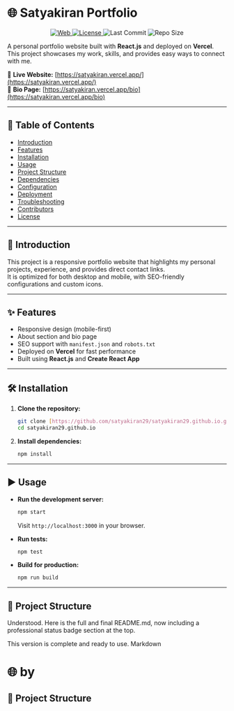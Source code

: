 # 🌐 Satyakiran Portfolio

<p align="center">
  <a href="https://satyakiran.vercel.app/" target="_blank">
    <img src="https://vercel.com/satyakiran29/satyakiran29-github-io/badge" alt="Web">
  </a>
  <a href="https://github.com/satyakiran29/satyakiran29.github.io/blob/main/LICENSE" target="_blank">
    <img src="https://img.shields.io/github/license/satyakiran29/satyakiran29.github.io?style=flat-square" alt="License">
  </a>
  <img src="https://img.shields.io/github/last-commit/satyakiran29/satyakiran29.github.io?style=flat-square" alt="Last Commit">
  <img src="https://img.shields.io/github/repo-size/satyakiran29/satyakiran29.github.io?style=flat-square" alt="Repo Size">
</p>

A personal portfolio website built with **React.js** and deployed on **Vercel**.  
This project showcases my work, skills, and provides easy ways to connect with me.

🔗 **Live Website:** [https://satyakiran.vercel.app/](https://satyakiran.vercel.app/)  
🔗 **Bio Page:** [https://satyakiran.vercel.app/bio](https://satyakiran.vercel.app/bio)

---

## 📑 Table of Contents
- [Introduction](#-introduction)
- [Features](#-features)
- [Installation](#-installation)
- [Usage](#-usage)
- [Project Structure](#-project-structure)
- [Dependencies](#-dependencies)
- [Configuration](#-configuration)
- [Deployment](#-deployment)
- [Troubleshooting](#-troubleshooting)
- [Contributors](#-contributors)
- [License](#-license)

---

## 🚀 Introduction
This project is a responsive portfolio website that highlights my personal projects, experience, and provides direct contact links.  
It is optimized for both desktop and mobile, with SEO-friendly configurations and custom icons.

---

## ✨ Features
- Responsive design (mobile-first)
- About section and bio page
- SEO support with `manifest.json` and `robots.txt`
- Deployed on **Vercel** for fast performance
- Built using **React.js** and **Create React App**

---

## 🛠️ Installation

1.  **Clone the repository:**
    ```bash
    git clone [https://github.com/satyakiran29/satyakiran29.github.io.git](https://github.com/satyakiran29/satyakiran29.github.io.git)
    cd satyakiran29.github.io
    ```

2.  **Install dependencies:**
    ```bash
    npm install
    ```

---

## ▶️ Usage

-   **Run the development server:**
    ```bash
    npm start
    ```
    Visit `http://localhost:3000` in your browser.

-   **Run tests:**
    ```bash
    npm test
    ```

-   **Build for production:**
    ```bash
    npm run build
    ```

---

## 📂 Project Structure
Understood. Here is the full and final README.md, now including a professional status badge section at the top.

This version is complete and ready to use.
Markdown

# 🌐 by
## 📂 Project Structure
